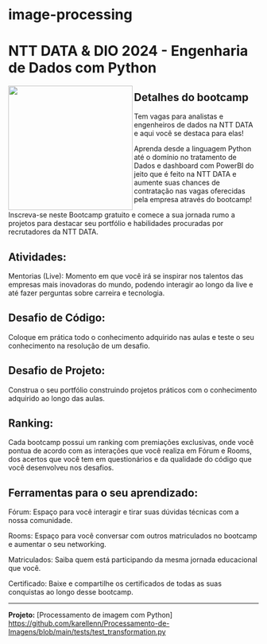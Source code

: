 # image-processing


# NTT DATA & DIO 2024 - Engenharia de Dados com Python


<picture> <img align="left" src="https://hermes.dio.me/tracks/2a3a2d2b-7de7-457c-b4df-dcd327eae9eb.png" width = 250px></picture>


## Detalhes do bootcamp

Tem vagas para analistas e engenheiros de dados na NTT DATA e aqui você se destaca para elas!

Aprenda desde a linguagem Python até o domínio no tratamento de Dados e dashboard com PowerBI do jeito que é feito na NTT DATA e aumente suas chances de contratação nas vagas oferecidas pela empresa através do bootcamp!

Inscreva-se neste Bootcamp gratuito e comece a sua jornada rumo a projetos para destacar seu portfólio e habilidades procuradas por recrutadores da NTT DATA.


## Atividades:
Mentorias (Live): Momento em que você irá se inspirar nos talentos das empresas mais inovadoras do mundo, podendo interagir ao longo da live e até fazer perguntas sobre carreira e tecnologia.

## Desafio de Código:
Coloque em prática todo o conhecimento adquirido nas aulas e teste o seu conhecimento na resolução de um desafio.

## Desafio de Projeto: 
Construa o seu portfólio construindo projetos práticos com o conhecimento adquirido ao longo das aulas.

## Ranking: 
Cada bootcamp possui um ranking com premiações exclusivas, onde você pontua de acordo com as interações que você realiza em Fórum e Rooms, dos acertos que você tem em questionários e da qualidade do código que você desenvolveu nos desafios.

## Ferramentas para o seu aprendizado:

Fórum: Espaço para você interagir e tirar suas dúvidas técnicas com a nossa comunidade.

Rooms: Espaço para você conversar com outros matriculados no bootcamp e aumentar o seu networking.

Matriculados: Saiba quem está participando da mesma jornada educacional que você.

Certificado: Baixe e compartilhe os certificados de todas as suas conquistas ao longo desse bootcamp.
________________________________________________________________________________________________________________________________________________________
**Projeto:** [Processamento de imagem com Python] https://github.com/karellenn/Processamento-de-Imagens/blob/main/tests/test_transformation.py
